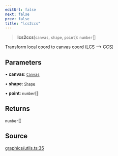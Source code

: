 ```yaml
---
editUrl: false
next: false
prev: false
title: "lcs2ccs"
---
```


> **lcs2ccs**(`canvas`, `shape`, `point`): `number`[]

Transform local coord to canvas coord (LCS --> CCS)

## Parameters

• **canvas**: [`Canvas`](/api-core/classes/canvas/)

• **shape**: [`Shape`](/api-core/classes/shape/)

• **point**: `number`[]

## Returns

`number`[]

## Source

[graphics/utils.ts:35](https://github.com/dgmjs/dgmjs/blob/6298c851d69b83f472385d1ebb3c937ddb56985d/packages/core/src/graphics/utils.ts#L35)
